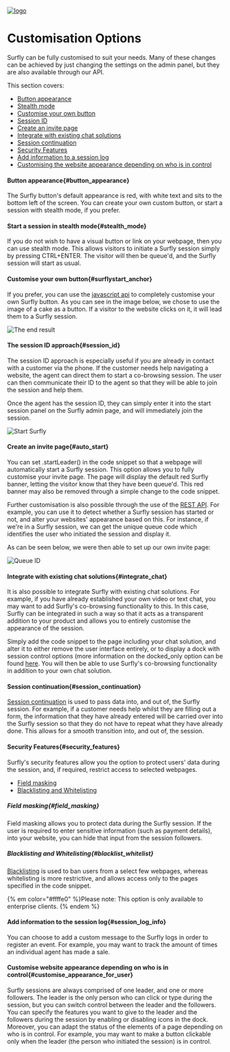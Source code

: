 <a href="https://www.surfly.com/">![logo](../images/logosmall.png)</a>
# Customisation Options
<a name="integration_options"></a>

Surfly can be fully customised to suit your needs. Many of these changes can be achieved by just changing the settings on the admin panel, but they are also available through our API. 

This section covers:
 - [Button appearance](<#button_appearance>)
 - [Stealth mode](<#stealth_mode>)
 - [Customise your own button](<#surflystart_anchor>)
 - [Session ID](<#session_id>)
 - [Create an invite page](<#auto_start>)
 - [Integrate with existing chat solutions](<#integrate_chat>)
 - [Session continuation](<#session_continuation>)
 - [Security Features](<#security_features>)
 - [Add information to a session log](<#session_log_info>)
 - [Customising the website appearance depending on who is in control](<#customise_appearance_for_user>)

<a name="button_appearance"></a>
#### Button appearance{#button_appearance}

The Surfly button's default appearance is red, with white text and sits to the bottom left of the screen. You can create your own custom button, or start a session with stealth mode, if you prefer.

<a name="stealth_mode"></a>
#### Start a session in stealth mode{#stealth_mode}

If you do not wish to have a visual button or link on your webpage, then you can use stealth mode. This allows visitors to initiate a Surfly session simply by pressing CTRL+ENTER.  The visitor will then be queue'd, and the Surfly session will start as usual.

<a name="surflystart_anchor"></a>
#### Customise your own button{#surflystart_anchor}

If you prefer, you can use the [javascript api](../javascript_api.md) to completely customise your own Surfly button. As you can see in the image below, we chose to use the image of a cake as a button. If a visitor to the website clicks on it, it will lead them to a Surfly session.

![The end result](https://raw.github.com/surfly/tutorial/master/screens/cake-button.png)

<a name="session_id"></a>
#### The session ID approach{#session_id}

The session ID approach is especially useful if you are already in contact with a customer via the phone. If the customer needs help navigating a website, the agent can direct them to start a co-browsing session. The user can then communicate their ID to the agent so that they will be able to join the session and help them.

Once the agent has the session ID, they can simply enter it into the start session panel on the Surfly admin page, and will immediately join the session.

![Start Surfly](https://raw.github.com/surfly/tutorial/master/screens/enter_session_id.png)

<a name="auto_start"></a>
#### Create an invite page{#auto_start}

You can set .startLeader() in the code snippet so that a webpage will automatically start a Surfly session. This option allows you to fully customise your invite page. The page will display the default red Surfly banner, letting the visitor know that they have been queue'd. This red banner may also be removed through a simple change to the code snippet. 

Further customisation is also possible through the use of the [REST API](https://www.surfly.com/cobrowsing-api/). For example, you can use it to detect whether a Surfly session has started or not, and alter your websites' appearance based on this. For instance, if we're in a Surfly session, we can get the unique queue code which identifies the user who initiated the session and display it.

As can be seen below, we were then able to set up our own invite page:

![Queue ID](https://raw.github.com/surfly/tutorial/master/screens/custom-lp.png)


<a name="integrate_chat"></a>
#### Integrate with existing chat solutions{#integrate_chat}

It is also possible to integrate Surfly with existing chat solutions. For example, if you have already established your own video or text chat, you may want to add Surfly's co-browsing functionality to this. In this case, Surfly can be integrated in such a way so that it acts as a transparent addition to your product and allows you to entirely customise the appearance of the session.

Simply add the code snippet to the page including your chat solution, and alter it to either remove the user interface entirely, or to display a dock with session control options (more information on the docked_only option can be found [here](../widget_options.md#chatbox-options). You will then be able to use Surfly's co-browsing functionality in addition to your own chat solution.


<a name="session_continuation"></a>
#### Session continuation{#session_continuation}

[Session continuation](../widget_options/widget_options.md#session_continuation) is used to pass data into, and out of, the Surfly session. For example, if a customer needs help whilst they are filling out a form, the information that they have already entered will be carried over into the Surfly session so that they do not have to repeat what they have already done. This allows for a smooth transition into, and out of, the session.


<a name="security_features"></a>
#### Security Features{#security_features}

Surfly's security features allow you the option to protect users' data during the session, and, if required, restrict access to selected webpages. 

 - [Field masking](<#field_masking>)
 - [Blacklisting and Whitelisting](<#blacklist_whitelist>)

<a name="field_masking"></a>
##### Field masking{#field_masking}

Field masking allows you to protect data during the Surfly session. If the user is required to enter sensitive information (such as payment details), into your website, you can hide that input from the session followers. 


<a name="blacklist_whitelist"></a>
##### Blacklisting and Whitelisting{#blacklist_whitelist}

[Blacklisting](../widget_options/widget_options.md#restrictions) is used to ban users from a select few webpages, whereas whitelisting is more restrictive, and allows access only to the pages specified in the code snippet.

{% em color="#ffffe0" %}Please note: 
This option is only available to enterprise clients.  {% endem %}


<a name="session_log_info"></a>
#### Add information to the session log{#session_log_info}

You can choose to add a custom message to the Surfly logs in order to register an event. For example, you may want to track the amount of times an individual agent has made a sale. 

<a name="customise_appearance_for_user"></a>
#### Customise website appearance depending on who is in control{#customise_appearance_for_user}

Surfly sessions are always comprised of one leader, and one or more followers. The leader is the only person who can click or type during the session, but you can switch control between the leader and the followers. You can specify the features you want to give to the leader and the followers during the session by enabling or disabling icons in the dock. Moreover, you can adapt the status of the elements of a page depending on who is in control. For example, you may want to make a button clickable only when the leader (the person who initiated the session) is in control.


 